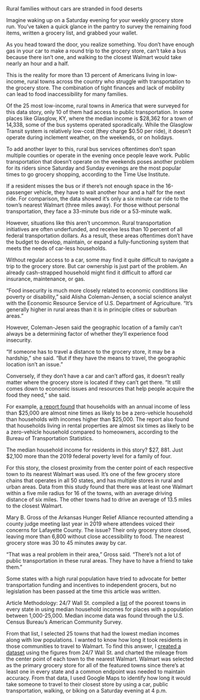 Rural families without cars are stranded in food deserts 

Imagine waking up on a Saturday evening for your weekly grocery store run. You’ve taken a quick glance in the pantry to survey the remaining food items, written a grocery list, and grabbed your wallet. 

As you head toward the door, you realize something. You don’t have enough gas in your car to make a round trip to the grocery store, can’t take a bus because there isn’t one, and walking to the closest Walmart would take nearly an hour and a half. 

This is the reality for more than 13 percent of Americans living in low-income, rural towns across the country who struggle with transportation to the grocery store. The combination of tight finances and lack of mobility can lead to food inaccessibility for many families. 

Of the 25 most low-income, rural towns in America that were surveyed for this data story, only 10 of them had access to public transportation. In some places like Glasglow, KY, where the median income is $28,362 for a town of 14,338, some of the bus systems operated sporadically. While the Glasglow Transit system is relatively low-cost (they charge $0.50 per ride), it doesn’t operate during inclement weather, on the weekends, or on holidays. 

To add another layer to this, rural bus services oftentimes don’t span multiple counties or operate in the evening once people leave work. Public transportation that doesn’t operate on the weekends poses another problem for its riders since Saturday and Sunday evenings are the most popular times to go grocery shopping, according to the Time Use Institute. 

If a resident misses the bus or if there’s not enough space in the 16-passenger vehicle, they have to wait another hour and a half for the next ride. For comparison, the data showed it’s only a six minute car ride to the town’s nearest Walmart (three miles away). For those without personal transportation, they face a 33-minute bus ride or a 53-minute walk.  

However, situations like this aren’t uncommon. Rural transportation initiatives are often underfunded, and receive less than 10 percent of all federal transportation dollars. As a result, these areas oftentimes don’t have the budget to develop, maintain, or expand a fully-functioning system that meets the needs of car-less households. 

Without regular access to a car, some may find it quite difficult to navigate a trip to the grocery store. But car ownership is just part of the problem. An already cash-strapped household might find it difficult to afford car insurance, maintenance, or gas. 

“Food insecurity is much more closely related to economic conditions like poverty or disability,” said Alisha Coleman-Jensen, a social science analyst with the Economic Resource Service of U.S. Department of Agriculture. “It’s generally higher in rural areas than it is in principle cities or suburban areas.” 

However, Coleman-Jesen said the geographic location of a family can’t always be a determining factor of whether they’ll experience food insecurity. 

“If someone has to travel a distance to the grocery store, it may be a hardship,” she said. “But if they have the means to travel, the geographic location isn’t an issue.” 

Conversely, if they don’t have a car and can’t afford gas, it doesn’t really matter where the grocery store is located if they can’t get there. “It still comes down to economic issues and resources that help people acquire the food they need,” she said. 

For example, [a report found](https://www.bts.gov/archive/publications/highlights_of_the_2001_national_household_travel_survey/section_01)  that  households with an annual income of less than $25,000 are almost nine times as likely to be a zero-vehicle household than households with incomes higher than $25,000. The report also found that households living in rental properties are almost six times as likely to be a zero-vehicle household compared to homeowners, according to the Bureau of Transportation Statistics. 

The median household income for residents in this story? $27, 881. Just $2,100 more than the 2019 federal poverty level for a family of four. 

For this story, the closest proximity from the center point of each respective town to its nearest Walmart was used. It’s one of the few grocery store chains that operates in all 50 states, and has multiple stores in rural and urban areas. Data from this study found that there was at least one Walmart within a five mile radius for 16 of the towns, with an average driving distance of six miles. The other towns had to drive an average of 13.5 miles to the closest Walmart. 

Mary B. Gross of the Arkansas Hunger Relief Alliance recounted attending a county judge meeting last year in 2019 where attendees voiced their concerns for Lafayette County. The issue? Their only grocery store closed, leaving more than 6,800 without close accessibility to food. The nearest grocery store was 30 to 45 minutes away by car. 

“That was a real problem in their area,” Gross said. “There’s not a lot of public transportation in these rural areas. They have to have a friend to take them.” 

Some states with a high rural population have tried to advocate for better transportation funding and incentives to independent grocers, but no legislation has been passed at the time this article was written. 

 
Article Methodology: 24/7 Wall St. compiled a [list](https://247wallst.com/special-report/2018/05/02/poorest-town-in-every-state-3/print/) of the poorest towns in every state in using median household incomes for places with a population between 1,000-25,000. Median income data was found through the U.S. Census Bureau’s American Community Survey.   

From that list, I selected 25 towns that had the lowest median incomes along with low populations. I wanted to know how long it took residents in those communities to travel to Walmart. To find this answer, I [created a dataset](https://docs.google.com/spreadsheets/d/1tkun_XdUau1j6XTOEoD8JoKa4u16GCNdDc60-vC_M94/edit?usp=sharing) using the figures from 24/7 Wall St. and charted the mileage from the center point of each town to the nearest Walmart. Walmart was selected as the primary grocery store for all of the featured towns since there’s at least one in every state and a common endpoint was needed to maintain accuracy. From that data, I used Google Maps to identify how long it would take someone to travel to their closest store by using a car, public transportation, walking, or biking on a Saturday evening at 4 p.m. 
